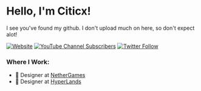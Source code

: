 # Hello, I'm Citicx!
I see you've found my github. I don't upload much on here, so don't expect alot!


[![Website](https://img.shields.io/website?up_message=Online&up_color=1AC300&down_message=Offline&down_color=8E0002&url=https%3A%2F%2Fciticx.org&style=for-the-badge&label=My%20Website&labelColor=5E3461)](https://citicx.org)
[![YouTube Channel Subscribers](https://img.shields.io/youtube/channel/subscribers/UCQ4Oi-9c2UINqk_-CrilDwA?logo=youtube&logoColor=red&style=for-the-badge)](https://youtube.com/citicx)
[![Twitter Follow](https://img.shields.io/twitter/follow/citicx?logo=twitter&logoColor=blue&style=for-the-badge)](https://twitter.com/intent/follow?screen_name=citicx)

### Where I Work:
- 🎨 Designer at [NetherGames](https://nethergames.org)
- 🎨 Designer at [HyperLands](https://github.com/HyperLandsBE)

